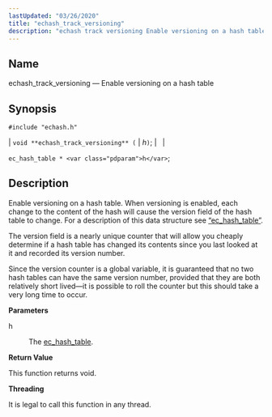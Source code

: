 ```yaml
---
lastUpdated: "03/26/2020"
title: "echash_track_versioning"
description: "echash track versioning Enable versioning on a hash table void echash track versioning h ec hash table h Enable versioning on a hash table When versioning is enabled each change to the content of the hash will cause the version field of the hash table to change For a description..."
---
```


<a name="apis.echash_track_versioning"></a> 
## Name

echash_track_versioning — Enable versioning on a hash table

## Synopsis

`#include "echash.h"`

| `void **echash_track_versioning** (` | <var class="pdparam">h</var>`)`; |   |

`ec_hash_table * <var class="pdparam">h</var>`;<a name="idp51416128"></a> 
## Description

Enable versioning on a hash table. When versioning is enabled, each change to the content of the hash will cause the version field of the hash table to change. For a description of this data structure see [“ec_hash_table”](/momentum/3/3-api/structs-ec-hash-table).

The version field is a nearly unique counter that will allow you cheaply determine if a hash table has changed its contents since you last looked at it and recorded its version number.

Since the version counter is a global variable, it is guaranteed that no two hash tables can have the same version number, provided that they are both relatively short lived—it is possible to roll the counter but this should take a very long time to occur.

**<a name="idp51419440"></a> Parameters**

<dl class="variablelist">

<dt>h</dt>

<dd>

The [ec_hash_table](/momentum/3/3-api/structs-ec-hash-table).

</dd>

</dl>

**<a name="idp51422864"></a> Return Value**

This function returns void.

**<a name="idp51423776"></a> Threading**

It is legal to call this function in any thread.